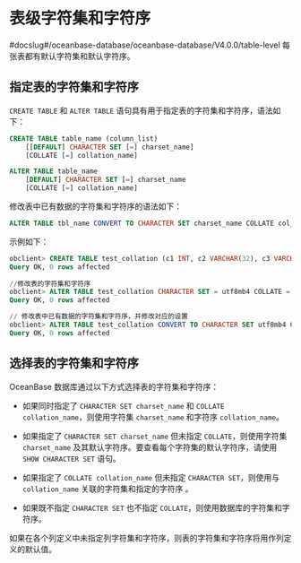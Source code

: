 表级字符集和字符序 
==============================
#docslug#/oceanbase-database/oceanbase-database/V4.0.0/table-level
每张表都有默认字符集和默认字符序。

指定表的字符集和字符序 
--------------------------------

`CREATE TABLE` 和 `ALTER TABLE` 语句具有用于指定表的字符集和字符序，语法如下：

```sql
CREATE TABLE table_name (column_list)
    [[DEFAULT] CHARACTER SET [=] charset_name]
    [COLLATE [=] collation_name]

ALTER TABLE table_name
    [DEFAULT] CHARACTER SET [=] charset_name
    [COLLATE [=] collation_name]
```
修改表中已有数据的字符集和字符序的语法如下：

```sql
ALTER TABLE tbl_name CONVERT TO CHARACTER SET charset_name COLLATE col_name;
```

示例如下：

```sql
obclient> CREATE TABLE test_collation (c1 INT, c2 VARCHAR(32), c3 VARCHAR(32), PRIMARY KEY (c1),UNIQUE KEY idx_test_collation_c2(c2));
Query OK, 0 rows affected
 
//修改表的字符集和字符序
obclient> ALTER TABLE test_collation CHARACTER SET = utf8mb4 COLLATE = utf8mb4_bin;
Query OK, 0 rows affected

// 修改表中已有数据的字符集和字符序，并修改对应的设置
obclient> ALTER TABLE test_collation CONVERT TO CHARACTER SET utf8mb4 COLLATE utf8mb4_bin;
Query OK, 0 rows affected
```



选择表的字符集和字符序 
--------------------------------

OceanBase 数据库通过以下方式选择表的字符集和字符序：

* 如果同时指定了 `CHARACTER SET charset_name` 和 `COLLATE collation_name`，则使用字符集 `charset_name` 和字符序 `collation_name`。

  

* 如果指定了 `CHARACTER SET charset_name` 但未指定 `COLLATE`，则使用字符集 `charset_name` 及其默认字符序。要查看每个字符集的默认字符序，请使用 `SHOW CHARACTER SET` 语句。

  

* 如果指定了 `COLLATE collation_name` 但未指定 `CHARACTER SET`，则使用与 `collation_name` 关联的字符集和指定的字符序 。

  

* 如果既不指定 `CHARACTER SET` 也不指定 `COLLATE`，则使用数据库的字符集和字符序。

  




如果在各个列定义中未指定列字符集和字符序，则表的字符集和字符序将用作列定义的默认值。
